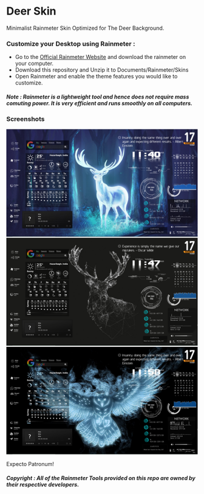# Deer Skin
Minimalist Rainmeter Skin Optimized for The Deer Background.

### Customize your Desktop using Rainmeter :
- Go to the [Official Rainmeter Website](https://www.rainmeter.net/) and download the rainmeter on your computer.
- Download this repository and Unzip it to Documents/Rainmeter/Skins
- Open Rainmeter and enable the theme features you would like to customize.

##### Note : Rainmeter is a lightweight tool and hence does not require mass comuting power. It is very efficient and runs smoothly on all computers.

### Screenshots
![Deer_Best](Screenshots_Theme/Deer_Best.jpg)
![Deer_Black](Screenshots_Theme/Deer_Black.png)
![Owl](Screenshots_Theme/Owl.jpg)

Expecto Patronum!

##### Copyright : All of the Rainmeter Tools provided on this repo are owned by their respective developers.

